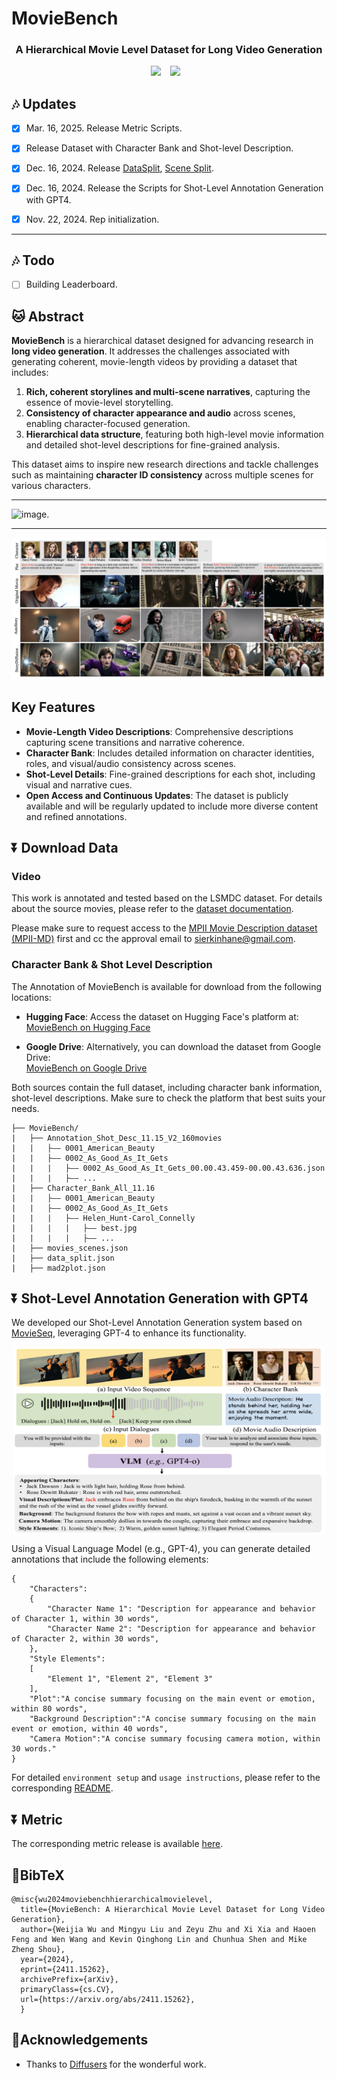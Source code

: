 # MovieBench
### <div align="center"> A Hierarchical Movie Level Dataset for Long Video Generation <div> 

<div align="center">
  <a href="https://weijiawu.github.io/MovieBench/"><img src="https://img.shields.io/static/v1?label=Project%20Page&message=Github&color=blue&logo=github-pages"></a> &ensp;
  <a href="https://arxiv.org/abs/2411.15262"><img src="https://img.shields.io/static/v1?label=Paper&message=Arxiv&color=red&logo=arxiv"></a> &ensp;
</div>

## :notes: **Updates**

- [x] Mar. 16, 2025. Release Metric Scripts.
- [x] Release Dataset with Character Bank and Shot-level Description.
- [x] Dec. 16, 2024. Release [DataSplit](https://github.com/showlab/MovieBench/blob/main/data/data_split.json), [Scene Split](https://github.com/showlab/MovieBench/blob/main/data/movies_scenes.json).
- [x] Dec. 16, 2024. Release the Scripts for Shot-Level Annotation Generation with GPT4.
- [x] Nov. 22, 2024. Rep initialization.


---
## :notes: **Todo**
- [ ] Building Leaderboard.


## 🐱 Abstract

**MovieBench** is a hierarchical dataset designed for advancing research in **long video generation**. It addresses the challenges associated with generating coherent, movie-length videos by providing a dataset that includes:  
1. **Rich, coherent storylines and multi-scene narratives**, capturing the essence of movie-level storytelling.  
2. **Consistency of character appearance and audio** across scenes, enabling character-focused generation.  
3. **Hierarchical data structure**, featuring both high-level movie information and detailed shot-level descriptions for fine-grained analysis.  

This dataset aims to inspire new research directions and tackle challenges such as maintaining **character ID consistency** across multiple scenes for various characters.

---

![image.](asset/structure.png)

---
![image.](asset/keyframeGen.png)



## Key Features  
- **Movie-Length Video Descriptions**: Comprehensive descriptions capturing scene transitions and narrative coherence.  
- **Character Bank**: Includes detailed information on character identities, roles, and visual/audio consistency across scenes.  
- **Shot-Level Details**: Fine-grained descriptions for each shot, including visual and narrative cues.  
- **Open Access and Continuous Updates**: The dataset is publicly available and will be regularly updated to include more diverse content and refined annotations.  


## ⏬ Download Data

### Video

This work is annotated and tested based on the LSMDC dataset. For details about the source movies, please refer to the [dataset documentation](https://sites.google.com/site/describingmovies/download?authuser=0).


Please make sure to request access to the [MPII Movie Description dataset (MPII-MD)](https://www.mpi-inf.mpg.de/departments/computer-vision-and-machine-learning/research/vision-and-language/mpii-movie-description-dataset/request-access-to-mpii-movie-description-dataset/) first and cc the approval email to sierkinhane@gmail.com. 

### Character Bank & Shot Level Description

The Annotation of MovieBench is available for download from the following locations:  

- **Hugging Face**: Access the dataset on Hugging Face's platform at:  
  [MovieBench on Hugging Face](https://huggingface.co/datasets/weijiawu/MovieBench/tree/main)  

- **Google Drive**: Alternatively, you can download the dataset from Google Drive:  
  [MovieBench on Google Drive](https://drive.google.com/drive/folders/11xyzDziLTLN5dNmzFwkiqy4LXB2oHXws?usp=drive_link)  

Both sources contain the full dataset, including character bank information, shot-level descriptions. Make sure to check the platform that best suits your needs. 

```
├── MovieBench/ 
|   ├── Annotation_Shot_Desc_11.15_V2_160movies
|   |   ├—— 0001_American_Beauty
|   |   ├—— 0002_As_Good_As_It_Gets
|   |   |   ├—— 0002_As_Good_As_It_Gets_00.00.43.459-00.00.43.636.json
|   |   |   ├—— ...
|   ├── Character_Bank_All_11.16
|   |   ├—— 0001_American_Beauty
|   |   ├—— 0002_As_Good_As_It_Gets
|   |   |   ├—— Helen_Hunt-Carol_Connelly
|   |   |   |   ├—— best.jpg
|   |   |   |   ├—— ...
|   ├── movies_scenes.json
|   ├── data_split.json
|   ├── mad2plot.json
```


## ⏬ Shot-Level Annotation Generation with GPT4

We developed our Shot-Level Annotation Generation system based on [MovieSeq](https://github.com/showlab/MovieSeq), leveraging GPT-4 to enhance its functionality.


<img src="asset/22.02.56.png" alt="image description" width="500" height="300" style="display: block; margin: 0 auto;">


Using a Visual Language Model (e.g., GPT-4), you can generate detailed annotations that include the following elements:
```
{
    "Characters":
    {
        "Character Name 1": "Description for appearance and behavior of Character 1, within 30 words",
        "Character Name 2": "Description for appearance and behavior of Character 2, within 30 words", 
    },
    "Style Elements":
    [
        "Element 1", "Element 2", "Element 3"
    ],
    "Plot":"A concise summary focusing on the main event or emotion, within 80 words",
    "Background Description":"A concise summary focusing on the main event or emotion, within 40 words",
    "Camera Motion":"A concise summary focusing camera motion, within 30 words."
}
```

For detailed ```environment setup``` and ```usage instructions```, please refer to the corresponding [README](https://github.com/showlab/MovieBench/tree/main/MovieBench).


## ⏬ Metric

The corresponding metric release is available [here](https://github.com/showlab/MovieBench/tree/main/metrics).








## 📖BibTeX
    @misc{wu2024moviebenchhierarchicalmovielevel,
      title={MovieBench: A Hierarchical Movie Level Dataset for Long Video Generation}, 
      author={Weijia Wu and Mingyu Liu and Zeyu Zhu and Xi Xia and Haoen Feng and Wen Wang and Kevin Qinghong Lin and Chunhua Shen and Mike Zheng Shou},
      year={2024},
      eprint={2411.15262},
      archivePrefix={arXiv},
      primaryClass={cs.CV},
      url={https://arxiv.org/abs/2411.15262}, 
      }
    
## 🤗Acknowledgements
- Thanks to [Diffusers](https://github.com/huggingface/diffusers) for the wonderful work.
